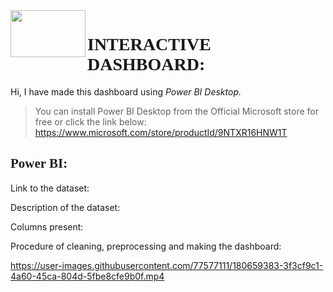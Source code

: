  <img align="left" width="120" height="75" src="https://user-images.githubusercontent.com/77577111/181069134-614976f4-1503-4b36-91b1-13459d362a8f.png">

# <span style="font-family: 'Segoe Print';">**INTERACTIVE DASHBOARD:**
Hi, I have made this dashboard using *Power BI Desktop.*

> You can install Power BI Desktop from the Official Microsoft store for free or click the link below:
https://www.microsoft.com/store/productId/9NTXR16HNW1T

##  <span style="font-family: 'Segoe Print';">**Power BI:**


Link to the dataset:




Description of the dataset:



Columns present:


Procedure of cleaning, preprocessing and making the dashboard:


https://user-images.githubusercontent.com/77577111/180659383-3f3cf9c1-4a60-45ca-804d-5fbe8cfe9b0f.mp4

